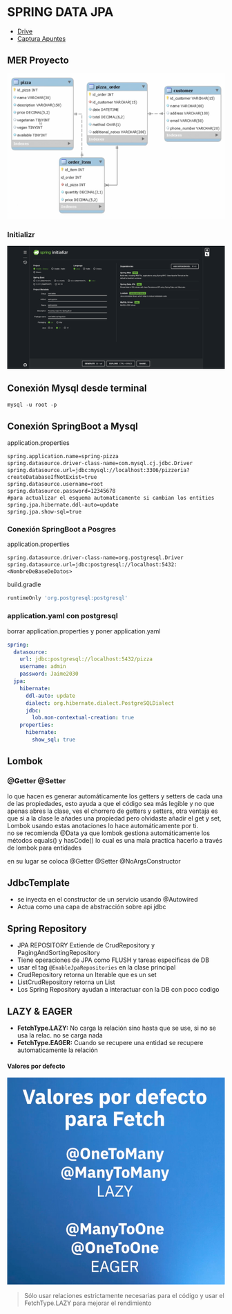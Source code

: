 # SPRING DATA JPA

* [Drive](https://drive.google.com/drive/u/2/folders/1fI-a1iHDykf1mxImRk2gq3sYNu6Qp4cM)
* [Captura Apuntes](https://docs.google.com/document/d/1AUU2yWlbI9tvZ-sUAyw5rv9EtTVBJmAIe9HsoNVh8qM/edit?tab=t.0)

## MER Proyecto

![img.png](MER.png)

### Initializr

![img.png](initialzr.png)

## Conexión Mysql desde terminal

```shell
mysql -u root -p
```

## Conexión SpringBoot a Mysql

application.properties

```properties
spring.application.name=spring-pizza
spring.datasource.driver-class-name=com.mysql.cj.jdbc.Driver
spring.datasource.url=jdbc:mysql://localhost:3306/pizzeria?createDatabaseIfNotExist=true
spring.datasource.username=root
spring.datasource.password=12345678
#para actualizar el esquema automaticamente si cambian los entities
spring.jpa.hibernate.ddl-auto=update
spring.jpa.show-sql=true
```

### Conexión SpringBoot a Posgres

application.properties

```properties
spring.datasource.driver-class-name=org.postgresql.Driver
spring.datasource.url=jdbc:postgresql://localhost:5432:<NombreDeBaseDeDatos>
```

build.gradle

```gradle
runtimeOnly 'org.postgresql:postgresql'
```

### application.yaml con postgresql

borrar application.properties y poner application.yaml

```yaml
spring:
  datasource:
    url: jdbc:postgresql://localhost:5432/pizza
    username: admin
    password: Jaime2030
  jpa:
    hibernate:
      ddl-auto: update
      dialect: org.hibernate.dialect.PostgreSQLDialect
      jdbc:
        lob.non-contextual-creation: true
    properties:
      hibernate:
        show_sql: true 
```

## Lombok

### @Getter @Setter

lo que hacen es generar automáticamente los getters y setters de cada una de las propiedades, esto ayuda a que el código
sea más legible y no que apenas abres la clase, ves el chorrero de getters y setters, otra ventaja es que si a la clase
le añades una propiedad pero olvidaste añadir el get y set, Lombok usando estas anotaciones lo hace automáticamente por
ti.
<br>
no se recomienda @Data ya que lombok gestiona automáticamente los métodos equals() y hasCode() lo cual es una mala
practica hacerlo a través de lombok para entidades

en su lugar se coloca @Getter @Setter @NoArgsConstructor

## JdbcTemplate

* se inyecta en el constructor de un servicio usando @Autowired
* Actua como una capa de abstracción sobre api jdbc

## Spring Repository

* JPA REPOSITORY Extiende de CrudRepository y PagingAndSortingRepository
* Tiene operaciones de JPA como FLUSH y tareas especificas de DB
* usar el tag `@EnableJpaRepositories` en la clase principal
* CrudRepository retorna un Iterable<T> que es un set
* ListCrudRepository retorna un List<T>
* Los Spring Repository ayudan a interactuar con la DB con poco codigo

## LAZY & EAGER

* **FetchType.LAZY:** No carga la relación sino hasta que se use, si no se usa la relac. no se carga nada
* **FetchType.EAGER:** Cuando se recupere una entidad se recupere automaticamente la relación

#### Valores por defecto 
![img.png](LazyEager.png)
> Sólo usar relaciones estrictamente necesarias para el código y usar el FetchType.LAZY para mejorar el rendimiento